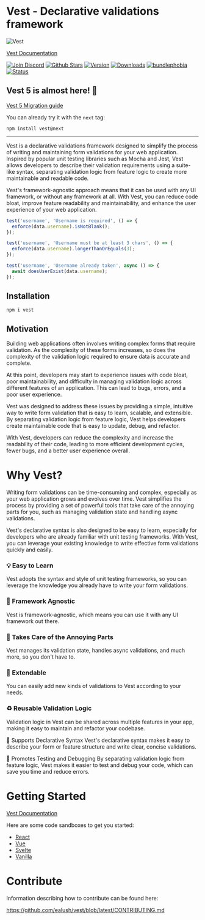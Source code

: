 # Vest - Declarative validations framework

![Vest](https://cdn.jsdelivr.net/gh/ealush/vest@assets/logo_250.png 'Vest')

[Vest Documentation](https://vestjs.dev)

[![Join Discord](https://badgen.net/discord/online-members/WmADZpJnSe?icon=discord&label=Discord)](https://discord.gg/WmADZpJnSe) [![Github Stars](https://badgen.net/github/stars/ealush/vest?color=yellow&label=Github%20🌟)](https://github.com/ealush/vest) [![Version](https://badgen.net/npm/v/vest?&icon=npm)](https://www.npmjs.com/package/vest) [![Downloads](https://badgen.net/npm/dt/vest?label=Downloads)](https://www.npmjs.com/package/vest) [![bundlephobia](https://badgen.net/bundlephobia/minzip/vest)](https://bundlephobia.com/package/vest) [![Status](https://badgen.net/github/status/ealush/vest)](https://github.com/ealush/vest/actions)

## Vest 5 is almost here! 🎉

[Vest 5 Migration guide](https://vestjs.dev/docs/next/upgrade_guide)

You can already try it with the `next` tag:

```
npm install vest@next
```

---

Vest is a declarative validations framework designed to simplify the process of writing and maintaining form validations for your web application. Inspired by popular unit testing libraries such as Mocha and Jest, Vest allows developers to describe their validation requirements using a suite-like syntax, separating validation logic from feature logic to create more maintainable and readable code.

Vest's framework-agnostic approach means that it can be used with any UI framework, or without any framework at all. With Vest, you can reduce code bloat, improve feature readability and maintainability, and enhance the user experience of your web application.

```js
test('username', 'Username is required', () => {
  enforce(data.username).isNotBlank();
});

test('username', 'Username must be at least 3 chars', () => {
  enforce(data.username).longerThanOrEquals(3);
});

test('username', 'Username already taken', async () => {
  await doesUserExist(data.username);
});
```

## Installation

```
npm i vest
```

## Motivation

Building web applications often involves writing complex forms that require validation. As the complexity of these forms increases, so does the complexity of the validation logic required to ensure data is accurate and complete.

At this point, developers may start to experience issues with code bloat, poor maintainability, and difficulty in managing validation logic across different features of an application. This can lead to bugs, errors, and a poor user experience.

Vest was designed to address these issues by providing a simple, intuitive way to write form validation that is easy to learn, scalable, and extensible. By separating validation logic from feature logic, Vest helps developers create maintainable code that is easy to update, debug, and refactor.

With Vest, developers can reduce the complexity and increase the readability of their code, leading to more efficient development cycles, fewer bugs, and a better user experience overall.

# Why Vest?

Writing form validations can be time-consuming and complex, especially as your web application grows and evolves over time. Vest simplifies the process by providing a set of powerful tools that take care of the annoying parts for you, such as managing validation state and handling async validations.

Vest's declarative syntax is also designed to be easy to learn, especially for developers who are already familiar with unit testing frameworks. With Vest, you can leverage your existing knowledge to write effective form validations quickly and easily.

### 💡 Easy to Learn

Vest adopts the syntax and style of unit testing frameworks, so you can leverage the knowledge you already have to write your form validations.

### 🎨 Framework Agnostic

Vest is framework-agnostic, which means you can use it with any UI framework out there.

### 🧠 Takes Care of the Annoying Parts

Vest manages its validation state, handles async validations, and much more, so you don't have to.

### 🧩 Extendable

You can easily add new kinds of validations to Vest according to your needs.

### ♻️ Reusable Validation Logic

Validation logic in Vest can be shared across multiple features in your app, making it easy to maintain and refactor your codebase.

🧬 Supports Declarative Syntax
Vest's declarative syntax makes it easy to describe your form or feature structure and write clear, concise validations.

🧪 Promotes Testing and Debugging
By separating validation logic from feature logic, Vest makes it easier to test and debug your code, which can save you time and reduce errors.

# Getting Started

[Vest Documentation](https://vestjs.dev)

Here are some code sandboxes to get you started:

- [React](https://codesandbox.io/s/react-28jwx?file=/src/suite.js)
- [Vue](https://codesandbox.io/s/vue-hsyt8?file=/src/suite.js)
- [Svelte](https://codesandbox.io/s/svelte-tsfhx?file=/suite.js)
- [Vanilla](https://codesandbox.io/s/vest-vanilla-js-35u8e?file=/src/suite.js)

# Contribute

Information describing how to contribute can be found here:

https://github.com/ealush/vest/blob/latest/CONTRIBUTING.md

